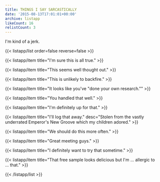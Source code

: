 ```yaml
---
title: THINGS I SAY SARCASTICALLY
date: '2015-08-13T17:01:01+00:00'
archive: listapp
likeCount: 16
relistCount: 3
---
```


I'm kind of a jerk.

<!--more-->

{{< listapp/list order=false reverse=false >}}

   {{< listapp/item title="I'm sure this is all true." >}}

   {{< listapp/item title="This seems well thought out." >}}

   {{< listapp/item title="This is unlikely to backfire." >}}

   {{< listapp/item title="It looks like you've \"done your own research.\"" >}}

   {{< listapp/item title="You handled that well." >}}

   {{< listapp/item title="I'm definitely up for that." >}}

   {{< listapp/item title="I'll log that away."
      desc="Stolen from the vastly underrated Emperor's New Groove which my children adored." >}}

   {{< listapp/item title="We should do this more often." >}}

   {{< listapp/item title="Great meeting guys." >}}

   {{< listapp/item title="I definitely want to try that sometime." >}}

   {{< listapp/item title="That free sample looks delicious but I'm … allergic to … that." >}}

{{< /listapp/list >}}
